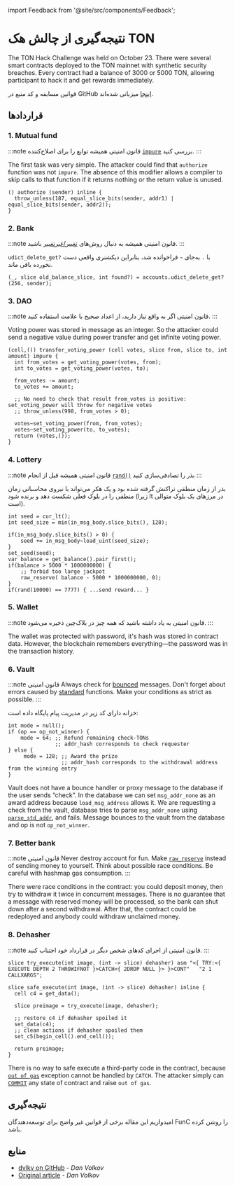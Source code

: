 import Feedback from '@site/src/components/Feedback';

# نتیجه‌گیری از چالش هک TON

The TON Hack Challenge was held on October 23.
There were several smart contracts deployed to the TON mainnet with synthetic security breaches. Every contract had a balance of 3000 or 5000 TON, allowing participant to hack it and get rewards immediately.

قوانین مسابقه و کد منبع در GitHub [اینجا](https://github.com/ton-blockchain/hack-challenge-1) میزبانی شده‌اند.

## قراردادها

### 1. Mutual fund

:::note قانون امنیتی
همیشه توابع را برای اصلاح‌کننده [`impure`](/v3/documentation/smart-contracts/func/docs/functions#impure-specifier) بررسی کنید.
:::

The first task was very simple. The attacker could find that `authorize` function was not `impure`. The absence of this modifier allows a compiler to skip calls to that function if it returns nothing or the return value is unused.

```func
() authorize (sender) inline {
  throw_unless(187, equal_slice_bits(sender, addr1) | equal_slice_bits(sender, addr2));
}
```

### 2. Bank

:::note قانون امنیتی
همیشه به دنبال روش‌های [تغییر/غیرتغییر](/v3/documentation/smart-contracts/func/docs/statements#methods-calls) باشید.
:::

`udict_delete_get?` با `.` به‌جای `~` فراخوانده شد، بنابراین دیکشنری واقعی دست نخورده باقی ماند.

```func
(_, slice old_balance_slice, int found?) = accounts.udict_delete_get?(256, sender);
```

### 3. DAO

:::note قانون امنیتی
اگر به واقع نیاز دارید، از اعداد صحیح با علامت استفاده کنید.
:::

Voting power was stored in message as an integer. So the attacker could send a negative value during power transfer and get infinite voting power.

```func
(cell,()) transfer_voting_power (cell votes, slice from, slice to, int amount) impure {
  int from_votes = get_voting_power(votes, from);
  int to_votes = get_voting_power(votes, to);

  from_votes -= amount;
  to_votes += amount;

  ;; No need to check that result from_votes is positive: set_voting_power will throw for negative votes
  ;; throw_unless(998, from_votes > 0);

  votes~set_voting_power(from, from_votes);
  votes~set_voting_power(to, to_votes);
  return (votes,());
}
```

### 4. Lottery

:::note قانون امنیتی
همیشه قبل از انجام [`rand()`](/v3/documentation/smart-contracts/func/docs/stdlib#rand) بذر را تصادفی‌سازی کنید
:::

بذر از زمان منطقی تراکنش گرفته شده بود و یک هکر می‌تواند با نیروی محاسباتی زمان منطقی را در بلوک فعلی شکست دهد و برنده شود (زیرا lt در مرزهای یک بلوک متوالی است).

```func
int seed = cur_lt();
int seed_size = min(in_msg_body.slice_bits(), 128);

if(in_msg_body.slice_bits() > 0) {
    seed += in_msg_body~load_uint(seed_size);
}
set_seed(seed);
var balance = get_balance().pair_first();
if(balance > 5000 * 1000000000) {
    ;; forbid too large jackpot
    raw_reserve( balance - 5000 * 1000000000, 0);
}
if(rand(10000) == 7777) { ...send reward... }
```

### 5. Wallet

:::note قانون امنیتی
به یاد داشته باشید که همه چیز در بلاک‌چین ذخیره می‌شود.
:::

The wallet was protected with password, it's hash was stored in contract data. However, the blockchain remembers everything—the password was in the transaction history.

### 6. Vault

:::note قانون امنیتی
Always check for [bounced](/v3/documentation/smart-contracts/message-management/non-bounceable-messages) messages.
Don't forget about errors caused by [standard](/v3/documentation/smart-contracts/func/docs/stdlib) functions.
Make your conditions as strict as possible.
:::

خزانه دارای کد زیر در مدیریت پیام پایگاه داده است:

```func
int mode = null();
if (op == op_not_winner) {
    mode = 64; ;; Refund remaining check-TONs
               ;; addr_hash corresponds to check requester
} else {
     mode = 128; ;; Award the prize
                 ;; addr_hash corresponds to the withdrawal address from the winning entry
}
```

Vault does not have a bounce handler or proxy message to the database if the user sends “check”. In the database we can set `msg_addr_none` as an award address because `load_msg_address` allows it. We are requesting a check from the vault, database tries to parse `msg_addr_none` using [`parse_std_addr`](/v3/documentation/smart-contracts/func/docs/stdlib#parse_std_addr), and fails. Message bounces to the vault from the database and op is not `op_not_winner`.

### 7. Better bank

:::note قانون امنیتی
Never destroy account for fun.
Make [`raw_reserve`](/v3/documentation/smart-contracts/func/docs/stdlib#raw_reserve) instead of sending money to yourself.
Think about possible race conditions.
Be careful with hashmap gas consumption.
:::

There were race conditions in the contract: you could deposit money, then try to withdraw it twice in concurrent messages. There is no guarantee that a message with reserved money will be processed, so the bank can shut down after a second withdrawal. After that, the contract could be redeployed and anybody could withdraw unclaimed money.

### 8. Dehasher

:::note قانون امنیتی
از اجرای کدهای شخص دیگر در قرارداد خود اجتناب کنید.
:::

```func
slice try_execute(int image, (int -> slice) dehasher) asm "<{ TRY:<{ EXECUTE DEPTH 2 THROWIFNOT }>CATCH<{ 2DROP NULL }> }>CONT"   "2 1 CALLXARGS";

slice safe_execute(int image, (int -> slice) dehasher) inline {
  cell c4 = get_data();

  slice preimage = try_execute(image, dehasher);

  ;; restore c4 if dehasher spoiled it
  set_data(c4);
  ;; clean actions if dehasher spoiled them
  set_c5(begin_cell().end_cell());

  return preimage;
}
```

There is no way to safe execute a third-party code in the contract, because [`out of gas`](/v3/documentation/tvm/tvm-exit-codes#standard-exit-codes) exception cannot be handled by `CATCH`. The attacker simply can [`COMMIT`](/v3/documentation/tvm/instructions#F80F) any state of contract and raise `out of gas`.

## نتیجه‌گیری

امیدواریم این مقاله برخی از قوانین غیر واضح برای توسعه‌دهندگان FunC را روشن کرده باشد.

## منابع

- [dvlkv on GitHub](https://github.com/dvlkv) - _Dan Volkov_
- [Original article](https://dev.to/dvlkv/drawing-conclusions-from-ton-hack-challenge-1aep) - _Dan Volkov_

<Feedback />

